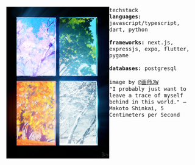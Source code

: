 <p float="left">
  <img src="asset/side-img-3.jpg" width="270" align="left">
  <p float="left">
    <samp>
      techstack
      <br>
      <b>languages:</b> javascript/typescript, dart, python
      <br>
      <br>
      <b>frameworks:</b> next.js, expressjs, expo, flutter, pygame 
      <br>
      <br>
      <b>databases:</b> postgresql
      <br>
      <br>
      image by <a href="https://www.pixiv.net/en/users/33558705">@画师JW</a>
      <br>
      "I probably just want to leave a trace of myself behind in this world." ― Makoto Shinkai, 5 Centimeters per Second
    </samp>
  </p>
</p>